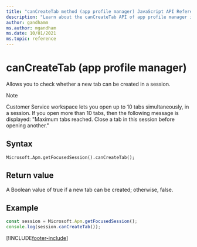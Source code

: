 ```yaml
---
title: "canCreateTab method (app profile manager) JavaScript API Reference | MicrosoftDocs"
description: "Learn about the canCreateTab API of app profile manager in Customer Service workspace."
author: gandhamm
ms.author: mgandham
ms.date: 10/01/2021
ms.topic: reference
---
```


# canCreateTab (app profile manager)

Allows you to check whether a new tab can be created in a session.

> [!Note]
> Customer Service workspace lets you open up to 10 tabs simultaneously, in a session. If you open more than 10 tabs, then the following message is displayed: "Maximum tabs reached. Close a tab in this session before opening another."

## Syntax

`Microsoft.Apm.getFocusedSession().canCreateTab();`

## Return value

A Boolean value of true if a new tab can be created; otherwise, false.


## Example

```JavaScript
const session = Microsoft.Apm.getFocusedSession();
console.log(session.canCreateTab());
```

[!INCLUDE[footer-include](../../../../includes/footer-banner.md)]
